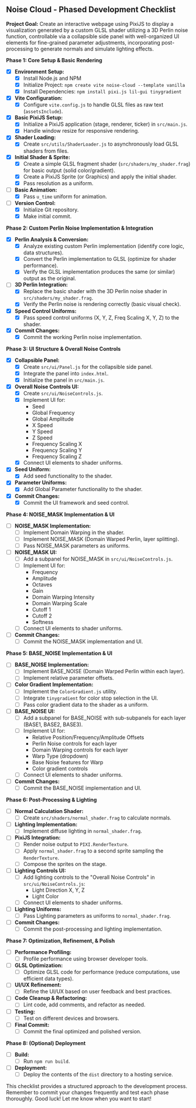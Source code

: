 ## Noise Cloud - Phased Development Checklist

**Project Goal:** Create an interactive webpage using PixiJS to display a visualization generated by a custom GLSL shader utilizing a 3D Perlin noise function, controllable via a collapsible side panel with well-organized UI elements for fine-grained parameter adjustments, incorporating post-processing to generate normals and simulate lighting effects.

**Phase 1: Core Setup & Basic Rendering**

*   [X] **Environment Setup:**
    *   [x] Install Node.js and NPM
    *   [x] Initialize Project: `npm create vite noise-cloud --template vanilla`
    *   [x] Install Dependencies: `npm install pixi.js lil-gui tinygradient`
*   [X] **Vite Configuration:**
    *   [x] Configure `vite.config.js` to handle GLSL files as raw text (`assetsInclude`).
*   [X] **Basic PixiJS Setup:**
    *   [x] Initialize a PixiJS application (stage, renderer, ticker) in `src/main.js`.
    *   [x] Handle window resize for responsive rendering.
*   [x] **Shader Loading:**
    *   [x] Create `src/utils/ShaderLoader.js` to asynchronously load GLSL shaders from files.
*   [x] **Initial Shader & Sprite:**
    *   [x] Create a simple GLSL fragment shader (`src/shaders/my_shader.frag`) for basic output (solid color/gradient).
    *   [x] Create a PixiJS Sprite (or Graphics) and apply the initial shader.
    *   [x] Pass resolution as a uniform.
*   [ ] **Basic Animation:**
    *   [x] Pass `u_time` uniform for animation.
*   [ ] **Version Control:**
    *   [X] Initialize Git repository.
    *   [X] Make initial commit.

**Phase 2: Custom Perlin Noise Implementation & Integration**

*   [x] **Perlin Analysis & Conversion:**
    *   [x] Analyze existing custom Perlin implementation (identify core logic, data structures).
    *   [x] Convert the Perlin implementation to GLSL (optimize for shader performance).
    *   [x] Verify the GLSL implementation produces the same (or similar) output as the original.
*   [ ] **3D Perlin Integration:**
    *   [x] Replace the basic shader with the 3D Perlin noise shader in `src/shaders/my_shader.frag`.
    *   [x] Verify the Perlin noise is rendering correctly (basic visual check).
*   [x] **Speed Control Uniforms:**
    *   [x] Pass speed control uniforms (X, Y, Z, Freq Scaling X, Y, Z) to the shader.
*   [x] **Commit Changes:**
    *   [x] Commit the working Perlin noise implementation.

**Phase 3: UI Structure & Overall Noise Controls**

*   [x] **Collapsible Panel:**
    *   [x] Create `src/ui/Panel.js` for the collapsible side panel.
    *   [x] Integrate the panel into `index.html`.
    *   [x] Initialize the panel in `src/main.js`.
*   [x] **Overall Noise Controls UI:**
    *   [x] Create `src/ui/NoiseControls.js`.
    *   [x] Implement UI for:
        *   Seed
        *   Global Frequency
        *   Global Amplitude
        *   X Speed
        *   Y Speed
        *   Z Speed
        *   Frequency Scaling X
        *   Frequency Scaling Y
        *   Frequency Scaling Z
    *   [x] Connect UI elements to shader uniforms.
*   [x] **Seed Uniform:**
    *   [x] Add seed functionality to the shader.
*   [x] **Parameter Uniforms:**
    *   [x] Add Global Parameter functionality to the shader.
*   [x] **Commit Changes:**
    *   [x] Commit the UI framework and seed control.

**Phase 4: NOISE_MASK Implementation & UI**

*   [ ] **NOISE_MASK Implementation:**
    *   [ ] Implement Domain Warping in the shader.
    *   [ ] Implement NOISE_MASK (Domain Warped Perlin, layer splitting).
    *   [ ] Pass NOISE_MASK parameters as uniforms.
*   [ ] **NOISE_MASK UI:**
    *   [ ] Add a subpanel for NOISE_MASK in `src/ui/NoiseControls.js`.
    *   [ ] Implement UI for:
        *   Frequency
        *   Amplitude
        *   Octaves
        *   Gain
        *   Domain Warping Intensity
        *   Domain Warping Scale
        *   Cutoff 1
        *   Cutoff 2
        *   Softness
    *   [ ] Connect UI elements to shader uniforms.
*   [ ] **Commit Changes:**
    *   [ ] Commit the NOISE_MASK implementation and UI.

**Phase 5: BASE_NOISE Implementation & UI**

*   [ ] **BASE_NOISE Implementation:**
    *   [ ] Implement BASE_NOISE (Domain Warped Perlin within each layer).
    *   [ ] Implement relative parameter offsets.
*   [ ] **Color Gradient Implementation:**
    *   [ ] Implement the `ColorGradient.js` utility.
    *   [ ] Integrate `tinygradient` for color stop selection in the UI.
    *   [ ] Pass color gradient data to the shader as a uniform.
*   [ ] **BASE_NOISE UI:**
    *   [ ] Add a subpanel for BASE_NOISE with sub-subpanels for each layer (BASE1, BASE2, BASE3).
    *   [ ] Implement UI for:
        *   Relative Position/Frequency/Amplitude Offsets
        *   Perlin Noise controls for each layer
        *   Domain Warping controls for each layer
        *   Warp Type (dropdown)
        *   Base Noise features for Warp
        *   Color gradient controls
    *   [ ] Connect UI elements to shader uniforms.
*   [ ] **Commit Changes:**
    *   [ ] Commit the BASE_NOISE implementation and UI.

**Phase 6: Post-Processing & Lighting**

*   [ ] **Normal Calculation Shader:**
    *   [ ] Create `src/shaders/normal_shader.frag` to calculate normals.
*   [ ] **Lighting Implementation:**
    *   [ ] Implement diffuse lighting in `normal_shader.frag`.
*   [ ] **PixiJS Integration:**
    *   [ ] Render noise output to `PIXI.RenderTexture`.
    *   [ ] Apply `normal_shader.frag` to a second sprite sampling the `RenderTexture`.
    *   [ ] Compose the sprites on the stage.
*   [ ] **Lighting Controls UI:**
    *   [ ] Add lighting controls to the "Overall Noise Controls" in `src/ui/NoiseControls.js`:
        *   Light Direction X, Y, Z
        *   Light Color
    *   [ ] Connect UI elements to shader uniforms.
*   [ ] **Lighting Uniforms:**
    *   [ ] Pass Lighting parameters as uniforms to `normal_shader.frag`.
*   [ ] **Commit Changes:**
    *   [ ] Commit the post-processing and lighting implementation.

**Phase 7: Optimization, Refinement, & Polish**

*   [ ] **Performance Profiling:**
    *   [ ] Profile performance using browser developer tools.
*   [ ] **GLSL Optimization:**
    *   [ ] Optimize GLSL code for performance (reduce computations, use efficient data types).
*   [ ] **UI/UX Refinement:**
    *   [ ] Refine the UI/UX based on user feedback and best practices.
*   [ ] **Code Cleanup & Refactoring:**
    *   [ ] Lint code, add comments, and refactor as needed.
*   [ ] **Testing:**
    *   [ ] Test on different devices and browsers.
*   [ ] **Final Commit:**
    *   [ ] Commit the final optimized and polished version.

**Phase 8: (Optional) Deployment**

*   [ ] **Build:**
    *   [ ] Run `npm run build`.
*   [ ] **Deployment:**
    *   [ ] Deploy the contents of the `dist` directory to a hosting service.

This checklist provides a structured approach to the development process. Remember to commit your changes frequently and test each phase thoroughly. Good luck! Let me know when you want to start!
